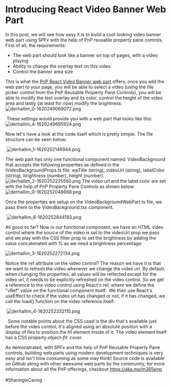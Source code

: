 # Introducing React Video Banner Web Part

In this post, we will see how easy it is to build a cool looking video
banner web part using SPFx with the help of PnP reusable property pane
controls. First of all, the requirements: 

-   The web part should look like a banner on top of pages, with a video
    playing
-   Ability to change the overlay text on this video
-   Control the banner area size

This is what the [PnP React Video Banner web
part](https://github.com/pnp/sp-dev-fx-webparts/tree/main/samples/react-video-banner "PnP React Video Banner web part")
offers, once you add the web part to your page, you will be able to
select a video (using the file picker control from the PnP Reusable
Property Pane Controls), you will be able to modify the text overlay and
its color, control the height of the video area and lastly (at least for
now) modify the brightness: 
  ![derhallim_0-1620249069072.png](https://techcommunity.microsoft.com/t5/image/serverpage/image-id/278588i6FB5C67745410F64/image-dimensions/370x949?v=v2 "derhallim_0-1620249069072.png")

 These settings would provide you with a web part that looks like this: 
 ![derhallim_4-1620249695924.png](https://techcommunity.microsoft.com/t5/image/serverpage/image-id/278593i48E5C33042DFF8F7/image-dimensions/711x328?v=v2 "derhallim_4-1620249695924.png")
 

Now let\'s have a look at the code itself which is pretty simple. The
file structure can be seen below:


 ![derhallim_1-1620252146944.png](https://techcommunity.microsoft.com/t5/image/serverpage/image-id/278611i8ECF721FD5D79709/image-size/medium?v=v2&px=400 "derhallim_1-1620252146944.png")
 

The web part has only one functional component named: VideoBackground
that accepts the following properties as defined in the
IVideoBackgroundProps.ts file: wpTitle (string), videoUrl (string),
labelColor (string), brightness (number), height (number).
 ![derhallim_2-1620252225550.png](https://techcommunity.microsoft.com/t5/image/serverpage/image-id/278613iD29EFFD38175FB17/image-dimensions/547x213?v=v2 "derhallim_2-1620252225550.png")
The video url and the label color are set with the help of PnP Property
Pane Controls as shown below: 
 ![derhallim_0-1620252048668.png](https://techcommunity.microsoft.com/t5/image/serverpage/image-id/278610i7A6449E9A53A3572/image-dimensions/598x193?v=v2 "derhallim_0-1620252048668.png")


Once the properties are setup on the VideoBackgroundWebPart.ts file, we
pass them to the VideoBackground.tsx component. 


 ![derhallim_6-1620252844193.png](https://techcommunity.microsoft.com/t5/image/serverpage/image-id/278618i283DB0E0FD026BF6/image-dimensions/618x231?v=v2 "derhallim_6-1620252844193.png")


All good so far? Now in our functional component, we have an HTML video
control where the source of the video is set to the videoUrl prop we
pass and we play with the CSS filter prop to set the brightness by
adding the value concatenated with % as we need a brightness
percentage: 

![derhallim_3-1620252272134.png](https://techcommunity.microsoft.com/t5/image/serverpage/image-id/278614i077CE3A59A69450A/image-dimensions/614x433?v=v2 "derhallim_3-1620252272134.png")

Notice the ref attribute on the video control? The reason we have it is
that we want to refresh the video whenever we change the video url. By
default, when changing the properties, all values will be reflected
except for the video url, it needs to be explicitly refreshed on the
video control. So we get a reference to the video control using React\'s
ref, where we define the \"vRef\" value on the functional component
itself. 
We then use React\'s useEffect to check if the video url has changed or
not, if it has changed, we call the load() function on the video
reference itself: 

 ![derhallim_4-1620252332115.png](https://techcommunity.microsoft.com/t5/image/serverpage/image-id/278615iF2B5BE371816B5AB/image-dimensions/573x179?v=v2 "derhallim_4-1620252332115.png")

 
Some notable points about the CSS used is the div that\'s available just
before the video control, it\'s aligned using an absolute position with
a display of flex to position the h1 element inside of it. The video
element itself has a CSS property *object-fit: cover.*


As demonstrated, with SPFx and the help of PnP Reusable Property Pane
controls, building web parts using modern development techniques is very
easy and isn\'t time consuming as some may think! Source code is
available on Github along with other awesome web parts by the community,
for more information about all the PnP offerings,
checkout <https://aka.ms/m365pnp> \
\
#SharingIsCaring
